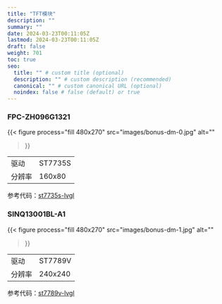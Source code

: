 ```yaml
---
title: "TFT模块"
description: ""
summary: ""
date: 2024-03-23T00:11:05Z
lastmod: 2024-03-23T00:11:05Z
draft: false
weight: 701
toc: true
seo:
  title: "" # custom title (optional)
  description: "" # custom description (recommended)
  canonical: "" # custom canonical URL (optional)
  noindex: false # false (default) or true
---
```


### FPC-ZH096G1321

{{< figure
  process="fill 480x270"
  src="images/bonus-dm-0.jpg"
  alt=""
>}}

| | |
| --- | --- |
| 驱动 | ST7735S |
| 分辨率 | 160x80 |

参考代码：[st7735s-lvgl](https://github.com/IotaHydrae/rpi-pico-lab/tree/main/st7735s-lvgl)

### SINQ13001BL-A1

{{< figure
  process="fill 480x270"
  src="images/bonus-dm-1.jpg"
  alt=""
>}}

| | |
| --- | --- |
| 驱动 | ST7789V |
| 分辨率 | 240x240 |

参考代码：[st7789v-lvgl](https://github.com/IotaHydrae/rpi-pico-lab/tree/main/st7789v-lvgl)